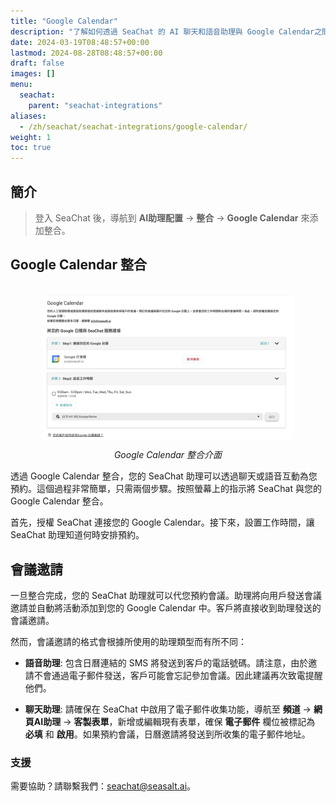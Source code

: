 ```yaml
---
title: "Google Calendar"
description: "了解如何透過 SeaChat 的 AI 聊天和語音助理與 Google Calendar之間的整合，自動化會議安排，以便有效管理預約。"
date: 2024-03-19T08:48:57+00:00
lastmod: 2024-08-28T08:48:57+00:00
draft: false
images: []
menu:
  seachat:
    parent: "seachat-integrations"
aliases:
  - /zh/seachat/seachat-integrations/google-calendar/
weight: 1
toc: true
---
```


## 簡介
> 登入 SeaChat 後，導航到 **AI助理配置** -> **整合** -> **Google Calendar** 來添加整合。

## Google Calendar 整合

<br/>
<center>
  <a href="/images/seachat-integrations/google-calendar/zh/google-calendar-ui.png" style="height: 200px; width: 100%; height: 100%;display: flex; justify-content: center; align-items: center; overflow: hidden;" target="_blank">
<img width="80%" style="border-radius: 0.4rem; cursor: zoom-in;" src="/images/seachat-integrations/google-calendar/zh/google-calendar-ui.png" alt="">
</a>

*Google Calendar 整合介面*
</center>

透過 Google Calendar 整合，您的 SeaChat 助理可以透過聊天或語音互動為您預約。這個過程非常簡單，只需兩個步驟。按照螢幕上的指示將 SeaChat 與您的 Google Calendar 整合。

首先，授權 SeaChat 連接您的 Google Calendar。接下來，設置工作時間，讓 SeaChat 助理知道何時安排預約。

## 會議邀請

一旦整合完成，您的 SeaChat 助理就可以代您預約會議。助理將向用戶發送會議邀請並自動將活動添加到您的 Google Calendar 中。客戶將直接收到助理發送的會議邀請。

然而，會議邀請的格式會根據所使用的助理類型而有所不同：

- **語音助理**: 包含日曆連結的 SMS 將發送到客戶的電話號碼。請注意，由於邀請不會通過電子郵件發送，客戶可能會忘記參加會議。因此建議再次致電提醒他們。

- **聊天助理**: 請確保在 SeaChat 中啟用了電子郵件收集功能，導航至 **頻道** → **網頁AI助理** → **客製表單**，新增或編輯現有表單，確保 **電子郵件** 欄位被標記為 **必填** 和 **啟用**。如果預約會議，日曆邀請將發送到所收集的電子郵件地址。

### 支援
需要協助？請聯繫我們：[seachat@seasalt.ai](mailto:seachat@seasalt.ai)。
